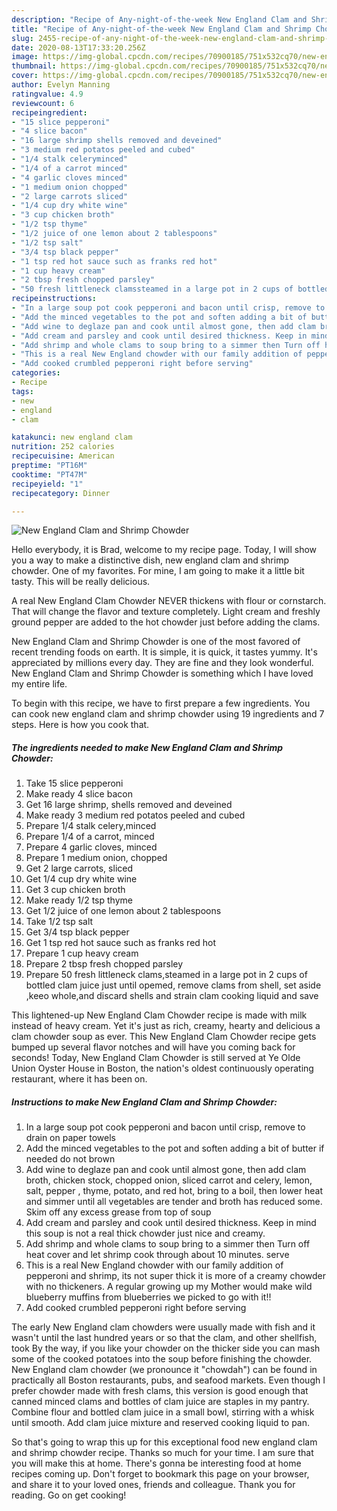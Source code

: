 ```yaml
---
description: "Recipe of Any-night-of-the-week New England Clam and Shrimp Chowder"
title: "Recipe of Any-night-of-the-week New England Clam and Shrimp Chowder"
slug: 2455-recipe-of-any-night-of-the-week-new-england-clam-and-shrimp-chowder
date: 2020-08-13T17:33:20.256Z
image: https://img-global.cpcdn.com/recipes/70900185/751x532cq70/new-england-clam-and-shrimp-chowder-recipe-main-photo.jpg
thumbnail: https://img-global.cpcdn.com/recipes/70900185/751x532cq70/new-england-clam-and-shrimp-chowder-recipe-main-photo.jpg
cover: https://img-global.cpcdn.com/recipes/70900185/751x532cq70/new-england-clam-and-shrimp-chowder-recipe-main-photo.jpg
author: Evelyn Manning
ratingvalue: 4.9
reviewcount: 6
recipeingredient:
- "15 slice pepperoni"
- "4 slice bacon"
- "16 large shrimp shells removed and deveined"
- "3 medium red potatos peeled and cubed"
- "1/4 stalk celeryminced"
- "1/4 of a carrot minced"
- "4 garlic cloves minced"
- "1 medium onion chopped"
- "2 large carrots sliced"
- "1/4 cup dry white wine"
- "3 cup chicken broth"
- "1/2 tsp thyme"
- "1/2 juice of one lemon about 2 tablespoons"
- "1/2 tsp salt"
- "3/4 tsp black pepper"
- "1 tsp red hot sauce such as franks red hot"
- "1 cup heavy cream"
- "2 tbsp fresh chopped parsley"
- "50 fresh littleneck clamssteamed in a large pot in 2 cups of bottled clam juice just until opemed remove clams from shell set aside keeo wholeand discard shells and strain clam cooking liquid and save"
recipeinstructions:
- "In a large soup pot cook pepperoni and bacon until crisp, remove to drain on paper towels"
- "Add the minced vegetables to the pot and soften adding a bit of butter if needed do not brown"
- "Add wine to deglaze pan and cook until almost gone, then add clam broth, chicken stock, chopped onion, sliced carrot and celery, lemon, salt, pepper , thyme, potato, and red hot, bring to a boil, then lower heat and simmer until all vegetables are tender and broth has reduced some. Skim off any excess grease from top of soup"
- "Add cream and parsley and cook until desired thickness. Keep in mind this soup is not a real thick chowder just nice and creamy."
- "Add shrimp and whole clams to soup bring to a simmer then Turn off heat cover and let shrimp cook through about 10 minutes. serve"
- "This is a real New England chowder with our family addition of pepperoni and shrimp, its not super thick it is more of a creamy chowder with no thickeners. A regular growing up my Mother would make wild blueberry muffins from blueberries we picked to go with it!!"
- "Add cooked crumbled pepperoni right before serving"
categories:
- Recipe
tags:
- new
- england
- clam

katakunci: new england clam 
nutrition: 252 calories
recipecuisine: American
preptime: "PT16M"
cooktime: "PT47M"
recipeyield: "1"
recipecategory: Dinner

---
```



![New England Clam and Shrimp Chowder](https://img-global.cpcdn.com/recipes/70900185/751x532cq70/new-england-clam-and-shrimp-chowder-recipe-main-photo.jpg)

Hello everybody, it is Brad, welcome to my recipe page. Today, I will show you a way to make a distinctive dish, new england clam and shrimp chowder. One of my favorites. For mine, I am going to make it a little bit tasty. This will be really delicious.

A real New England Clam Chowder NEVER thickens with flour or cornstarch. That will change the flavor and texture completely. Light cream and freshly ground pepper are added to the hot chowder just before adding the clams.

New England Clam and Shrimp Chowder is one of the most favored of recent trending foods on earth. It is simple, it is quick, it tastes yummy. It's appreciated by millions every day. They are fine and they look wonderful. New England Clam and Shrimp Chowder is something which I have loved my entire life.


To begin with this recipe, we have to first prepare a few ingredients. You can cook new england clam and shrimp chowder using 19 ingredients and 7 steps. Here is how you cook that.

<!--inarticleads1-->

##### The ingredients needed to make New England Clam and Shrimp Chowder:

1. Take 15 slice pepperoni
1. Make ready 4 slice bacon
1. Get 16 large shrimp, shells removed and deveined
1. Make ready 3 medium red potatos peeled and cubed
1. Prepare 1/4 stalk celery,minced
1. Prepare 1/4 of a carrot, minced
1. Prepare 4 garlic cloves, minced
1. Prepare 1 medium onion, chopped
1. Get 2 large carrots, sliced
1. Get 1/4 cup dry white wine
1. Get 3 cup chicken broth
1. Make ready 1/2 tsp thyme
1. Get 1/2 juice of one lemon about 2 tablespoons
1. Take 1/2 tsp salt
1. Get 3/4 tsp black pepper
1. Get 1 tsp red hot sauce such as franks red hot
1. Prepare 1 cup heavy cream
1. Prepare 2 tbsp fresh chopped parsley
1. Prepare 50 fresh littleneck clams,steamed in a large pot in 2 cups of bottled clam juice just until opemed, remove clams from shell, set aside ,keeo whole,and discard shells and strain clam cooking liquid and save


This lightened-up New England Clam Chowder recipe is made with milk instead of heavy cream. Yet it&#39;s just as rich, creamy, hearty and delicious a clam chowder soup as ever. This New England Clam Chowder recipe gets bumped up several flavor notches and will have you coming back for seconds! Today, New England Clam Chowder is still served at Ye Olde Union Oyster House in Boston, the nation&#39;s oldest continuously operating restaurant, where it has been on. 

<!--inarticleads2-->

##### Instructions to make New England Clam and Shrimp Chowder:

1. In a large soup pot cook pepperoni and bacon until crisp, remove to drain on paper towels
1. Add the minced vegetables to the pot and soften adding a bit of butter if needed do not brown
1. Add wine to deglaze pan and cook until almost gone, then add clam broth, chicken stock, chopped onion, sliced carrot and celery, lemon, salt, pepper , thyme, potato, and red hot, bring to a boil, then lower heat and simmer until all vegetables are tender and broth has reduced some. Skim off any excess grease from top of soup
1. Add cream and parsley and cook until desired thickness. Keep in mind this soup is not a real thick chowder just nice and creamy.
1. Add shrimp and whole clams to soup bring to a simmer then Turn off heat cover and let shrimp cook through about 10 minutes. serve
1. This is a real New England chowder with our family addition of pepperoni and shrimp, its not super thick it is more of a creamy chowder with no thickeners. A regular growing up my Mother would make wild blueberry muffins from blueberries we picked to go with it!!
1. Add cooked crumbled pepperoni right before serving


The early New England clam chowders were usually made with fish and it wasn&#39;t until the last hundred years or so that the clam, and other shellfish, took By the way, if you like your chowder on the thicker side you can mash some of the cooked potatoes into the soup before finishing the chowder. New England clam chowder (we pronounce it &#34;chowdah&#34;) can be found in practically all Boston restaurants, pubs, and seafood markets. Even though I prefer chowder made with fresh clams, this version is good enough that canned minced clams and bottles of clam juice are staples in my pantry. Combine flour and bottled clam juice in a small bowl, stirring with a whisk until smooth. Add clam juice mixture and reserved cooking liquid to pan. 

So that's going to wrap this up for this exceptional food new england clam and shrimp chowder recipe. Thanks so much for your time. I am sure that you will make this at home. There's gonna be interesting food at home recipes coming up. Don't forget to bookmark this page on your browser, and share it to your loved ones, friends and colleague. Thank you for reading. Go on get cooking!
